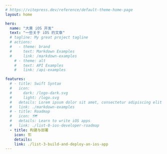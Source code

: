 ```yaml
---
# https://vitepress.dev/reference/default-theme-home-page
layout: home

hero:
  name: "大黄 iOS 开发"
  text: "一些关于 iOS 的文章"
  # tagline: My great project tagline
  # actions:
  #   - theme: brand
  #     text: Markdown Examples
  #     link: /markdown-examples
    # - theme: alt
    #   text: API Examples
    #   link: /api-examples

features:
  # - title: Swift Syntax
  #   icon:
  #     dark: /logo-dark.svg
  #     light: /logo.svg
  #   details: Lorem ipsum dolor sit amet, consectetur adipiscing elit
  #   link: ./markdown-examples
  # - title: Roadmap
  #   icon: 🗺️
  #   details: Learn to write iOS apps
  #   link: ./list-0-ios-developer-roadmap
  - title: 构建与部署
    icon: 🏗️
    details: 
    link: ./list-3-build-and-deploy-an-ios-app
---
```

